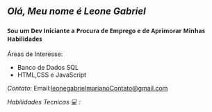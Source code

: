 *Olá, Meu nome é Leone Gabriel*
---------------------------------------------
<h3 style="font-family: 'open Sans', sans-serif;" ><sub>Sou um Dev Iniciante a Procura de Emprego e de Aprimorar Minhas Habilidades</h3>

Áreas de Interesse:
- Banco de Dados SQL
- HTML,CSS e JavaScript

  
*Contato:*
Email:leonegabrielmarianoContato@gmail.com


*Habilidades Tecnicas &#x1F4BB;
:*







  


